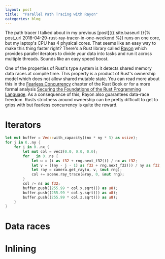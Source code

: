 ```yaml
---
layout: post
title:  "Parallel Path Tracing with Rayon"
categories: blog
---
```


The path tracer I talked about in my previous [post]({{ site.baseurl }}{% post_url 2018-04-29-rust-ray-tracer-in-one-weekend %}) runs on one core, but my laptop's CPU has 4 physical cores. That seems like an easy way to make this thing faster right? There's a Rust library called [Rayon](https://crates.io/crates/rayon) which provides parallel iterators to divide your data into tasks and run it across multiple threads. Sounds like an easy speed boost.

One of the properties of Rust's type system is it detects shared memory data races at compile time. This property is a product of Rust's ownership model which does not allow shared mutable state. You can read more about this in the [Fearless Concurrency](https://doc.rust-lang.org/book/second-edition/ch16-00-concurrency.html) chapter of the Rust Book or for a more formal analysis [Securing the Foundations of the Rust Programming Language](https://people.mpi-sws.org/~dreyer/papers/rustbelt/paper.pdf). As a consequence of this, Rayon also guarantees data-race freedom. Rusts strictness around ownership can be pretty difficult to get to grips with but fearless concurrency is quite the reward.

# Iterators

```rust
let mut buffer = Vec::with_capacity((nx * ny * 3) as usize);
for j in 0..ny {
	for i in 0..nx {
		let mut col = vec3(0.0, 0.0, 0.0);
		for _ in 0..ns {
			let u = (i as f32 + rng.next_f32()) / nx as f32;
			let v = ((ny - j - 1) as f32 + rng.next_f32()) / ny as f32;
			let ray = camera.get_ray(u, v, &mut rng);
			col += scene.ray_trace(&ray, 0, &mut rng);
		}
		col /= ns as f32;
		buffer.push((255.99 * col.x.sqrt()) as u8);
		buffer.push((255.99 * col.y.sqrt()) as u8);
		buffer.push((255.99 * col.z.sqrt()) as u8);
	}
}
```

# Data races

# Inlining
